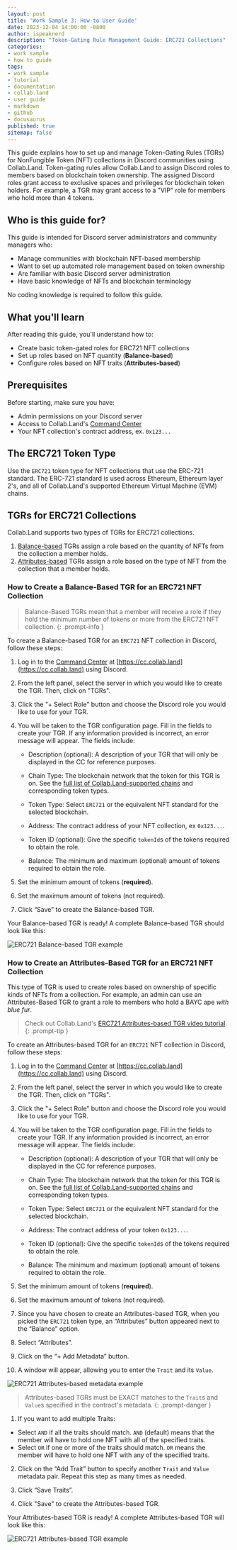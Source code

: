 ```yaml
---
layout: post
title: 'Work Sample 3: How-to User Guide'
date: 2023-12-04 14:00:00 -0800
author: ispeaknerd
description: "Token-Gating Rule Management Guide: ERC721 Collections"
categories:
- work sample
- how to guide
tags:
- work sample
- tutorial
- documentation
- collab.land
- user guide
- markdown
- github
- docusaurus
published: true
sitemap: false
---
```


This guide explains how to set up and manage Token-Gating Rules (TGRs) for NonFungible Token (NFT) collections in Discord communities using Collab.Land. Token-gating rules allow Collab.Land to assign Discord roles to members based on blockchain token ownership. The assigned Discord roles grant access to exclusive spaces and privileges for blockchain token holders. For example, a TGR may grant access to a "VIP" role for members who hold more than 4 tokens.

## Who is this guide for?

This guide is intended for Discord server administrators and community managers who:
- Manage communities with blockchain NFT-based membership
- Want to set up automated role management based on token ownership
- Are familiar with basic Discord server administration
- Have basic knowledge of NFTs and blockchain terminology

No coding knowledge is required to follow this guide.

## What you'll learn

After reading this guide, you'll understand how to:
- Create basic token-gated roles for ERC721 NFT collections
- Set up roles based on NFT quantity (**Balance-based**)
- Configure roles based on NFT traits (**Attributes-based**)

## Prerequisites

Before starting, make sure you have:
- Admin permissions on your Discord server
- Access to Collab.Land's [Command Center](https://cc.collab.land)
- Your NFT collection's contract address, ex. `0x123...`

## The ERC721 Token Type

Use the `ERC721` token type for NFT collections that use the ERC-721 standard. The ERC-721 standard is used across Ethereum, Ethereum layer 2's, and all of Collab.Land's supported Ethereum Virtual Machine (EVM) chains.

## TGRs for ERC721 Collections

Collab.Land supports two types of TGRs for ERC721 collections. 

1. [Balance-based](https://docs.collab.land/help-docs/command-center/create-a-tgr/how-to-create-a-tgr#create-a-balance-based-tgr) TGRs assign a role based on the quantity of NFTs from the collection a member holds. 
2. [Attributes-based](https://docs.collab.land/help-docs/command-center/create-a-tgr/how-to-create-a-tgr#create-a-attributes-based-tgr-nft-only) TGRs assign a role based on the type of NFT from the collection that a member holds.

### How to Create a Balance-Based TGR for an ERC721 NFT Collection

> Balance-Based TGRs mean that a member will receive a role if they hold the minimum number of tokens or more from the ERC721 NFT collection.
{: .prompt-info }

To create a Balance-based TGR for an `ERC721` NFT collection in Discord, follow these steps:

1. Log in to the [Command Center](https://docs.collab.land/help-docs/key-features/command-center) at [https://cc.collab.land](https://cc.collab.land) using Discord.
2. From the left panel, select the server in which you would like to create the TGR. Then, click on "TGRs".

3. Click the "+ Select Role" button and choose the Discord role you would like to use for your TGR.
4. You will be taken to the TGR configuration page. Fill in the fields to create your TGR. If any information provided is incorrect, an error message will appear. The fields include:
     - Description (optional): A description of your TGR that will only be displayed in the CC for reference purposes.

     - Chain Type: The blockchain network that the token for this TGR is on. See the [full list of Collab.Land-supported chains](https://docs.collab.land/help-docs/key-features/token-gate-communities#supported-blockchains--tokens) and corresponding token types.
     - Token Type: Select `ERC721` or the equivalent NFT standard for the selected blockchain.
  
     - Address: The contract address of your NFT collection, ex `0x123...`.
     - Token ID (optional): Give the specific `tokenId`s of the tokens required to obtain the role.
     - Balance: The minimum and maximum (optional) amount of tokens required to obtain the role.
5.  Set the minimum amount of tokens (**required**).

7.  Set the maximum amount of tokens (not required).
8.  Click “Save” to create the Balance-based TGR.

Your Balance-based TGR is ready! A complete Balance-based TGR should look like this:

![ERC721 Balance-based TGR example](assets/img/work-samples/sample-3/erc721-balance-based-tgr.png)

### How to Create an Attributes-Based TGR for an ERC721 NFT Collection

This type of TGR is used to create roles based on ownership of specific kinds of NFTs from a collection.
For example, an admin can use an Attributes-Based TGR to grant a role to members who hold a BAYC ape *with blue fur*.

> Check out Collab.Land's [ERC721 Attributes-based TGR video tutorial](https://www.youtube.com/watch?v=pYhBPm7ixak&list=PLQbEq7a9kYPlvjfdJp3msChLJ7kFufyI2).
{: .prompt-tip }

To create an Attributes-based TGR for an `ERC721` NFT collection in Discord, follow these steps:

1. Log in to the [Command Center](https://docs.collab.land/help-docs/key-features/command-center) at [https://cc.collab.land](https://cc.collab.land) using Discord.
2. From the left panel, select the server in which you would like to create the TGR. Then, click on "TGRs".

3. Click the "+ Select Role" button and choose the Discord role you would like to use for your TGR.
4. You will be taken to the TGR configuration page. Fill in the fields to create your TGR. If any information provided is incorrect, an error message will appear. The fields include:
     - Description (optional): A description of your TGR that will only be displayed in the CC for reference purposes.

     - Chain Type: The blockchain network that the token for this TGR is on. See the [full list of Collab.Land-supported chains](https://docs.collab.land/help-docs/key-features/token-gate-communities#supported-blockchains--tokens) and corresponding token types.
     - Token Type: Select `ERC721` or the equivalent NFT standard for the selected blockchain.
     - Address: The contract address of your token `0x123...`.
     - Token ID (optional): Give the specific `tokenId`s of the tokens required to obtain the role.
     - Balance: The minimum and maximum (optional) amount of tokens required to obtain the role.
5. Set the minimum amount of tokens (**required**).

6. Set the maximum amount of tokens (not required).
7. Since you have chosen to create an Attributes-based TGR, when you picked the `ERC721` token type, an “Attributes” button appeared next to the “Balance” option.
8. Select “Attributes”.
9.  Click on the “+ Add Metadata” button.
10. A window will appear, allowing you to enter the `Trait` and its `Value`.

![ERC721 Attributes-based metadata example](assets/img/work-samples/sample-3/erc721-attributes-based-metadata.png)

> Attributes-based TGRs must be EXACT matches to the `Trait`s and `Value`s specified in the contract's metadata.
{: .prompt-danger }

1.  If you want to add multiple Traits:
  - Select `AND` if all the traits should match. `AND` (default) means that the member will have to hold one NFT with all of the specified traits.
  - Select `OR` if one or more of the traits should match. `OR` means the member will have to hold one NFT with any of the specified traits.
2.  Click on the “Add Trait” button to specify another `Trait` and `Value` metadata pair. Repeat this step as many times as needed.

3.  Click “Save Traits”.
4.  Click "Save" to create the Attributes-based TGR.

Your Attributes-based TGR is ready! A complete Attributes-based TGR will look like this:

![ERC721 Attributes-based TGR example](assets/img/work-samples/sample-3/erc721-attributes-based-tgr.png)
